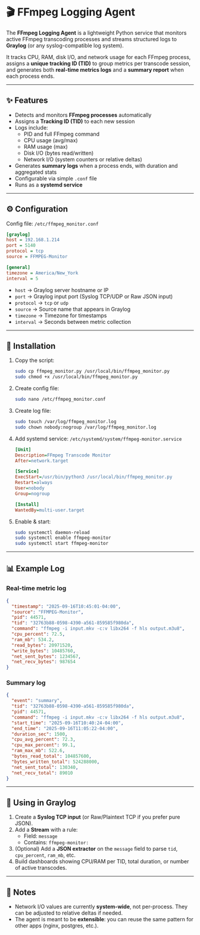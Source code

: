 # 🎬 FFmpeg Logging Agent

The **FFmpeg Logging Agent** is a lightweight Python service that monitors active FFmpeg transcoding processes and streams structured logs to **Graylog** (or any syslog-compatible log system).  

It tracks CPU, RAM, disk I/O, and network usage for each FFmpeg process, assigns a **unique tracking ID (TID)** to group metrics per transcode session, and generates both **real-time metrics logs** and a **summary report** when each process ends.  

---

## ✨ Features
- Detects and monitors **FFmpeg processes** automatically  
- Assigns a **Tracking ID (TID)** to each new session  
- Logs include:
  - PID and full FFmpeg command  
  - CPU usage (avg/max)  
  - RAM usage (max)  
  - Disk I/O (bytes read/written)  
  - Network I/O (system counters or relative deltas)  
- Generates **summary logs** when a process ends, with duration and aggregated stats  
- Configurable via simple `.conf` file  
- Runs as a **systemd service**  

---

## ⚙️ Configuration

Config file: `/etc/ffmpeg_monitor.conf`

```ini
[graylog]
host = 192.168.1.214
port = 5140
protocol = tcp
source = FFMPEG-Monitor

[general]
timezone = America/New_York
interval = 5
```

- `host` → Graylog server hostname or IP  
- `port` → Graylog input port (Syslog TCP/UDP or Raw JSON input)  
- `protocol` → `tcp` or `udp`  
- `source` → Source name that appears in Graylog  
- `timezone` → Timezone for timestamps  
- `interval` → Seconds between metric collection  

---

## 🚀 Installation

1. Copy the script:  
   ```bash
   sudo cp ffmpeg_monitor.py /usr/local/bin/ffmpeg_monitor.py
   sudo chmod +x /usr/local/bin/ffmpeg_monitor.py
   ```

2. Create config file:  
   ```bash
   sudo nano /etc/ffmpeg_monitor.conf
   ```

3. Create log file:  
   ```bash
   sudo touch /var/log/ffmpeg_monitor.log
   sudo chown nobody:nogroup /var/log/ffmpeg_monitor.log
   ```

4. Add systemd service: `/etc/systemd/system/ffmpeg-monitor.service`  
   ```ini
   [Unit]
   Description=FFmpeg Transcode Monitor
   After=network.target

   [Service]
   ExecStart=/usr/bin/python3 /usr/local/bin/ffmpeg_monitor.py
   Restart=always
   User=nobody
   Group=nogroup

   [Install]
   WantedBy=multi-user.target
   ```

5. Enable & start:  
   ```bash
   sudo systemctl daemon-reload
   sudo systemctl enable ffmpeg-monitor
   sudo systemctl start ffmpeg-monitor
   ```

---

## 📊 Example Log

### Real-time metric log
```json
{
  "timestamp": "2025-09-16T10:45:01-04:00",
  "source": "FFMPEG-Monitor",
  "pid": 44571,
  "tid": "32763b88-0598-4390-a561-859585f980da",
  "command": "ffmpeg -i input.mkv -c:v libx264 -f hls output.m3u8",
  "cpu_percent": 72.5,
  "ram_mb": 534.2,
  "read_bytes": 20971520,
  "write_bytes": 10485760,
  "net_sent_bytes": 1234567,
  "net_recv_bytes": 987654
}
```

### Summary log
```json
{
  "event": "summary",
  "tid": "32763b88-0598-4390-a561-859585f980da",
  "pid": 44571,
  "command": "ffmpeg -i input.mkv -c:v libx264 -f hls output.m3u8",
  "start_time": "2025-09-16T10:40:24-04:00",
  "end_time": "2025-09-16T11:05:22-04:00",
  "duration_sec": 1500,
  "cpu_avg_percent": 72.3,
  "cpu_max_percent": 99.1,
  "ram_max_mb": 522.6,
  "bytes_read_total": 104857600,
  "bytes_written_total": 524288000,
  "net_sent_total": 130340,
  "net_recv_total": 89010
}
```

---

## 🔎 Using in Graylog

1. Create a **Syslog TCP input** (or Raw/Plaintext TCP if you prefer pure JSON).  
2. Add a **Stream** with a rule:
   - Field: `message`  
   - Contains: `ffmpeg-monitor:`  
3. (Optional) Add a **JSON extractor** on the `message` field to parse `tid`, `cpu_percent`, `ram_mb`, etc.  
4. Build dashboards showing CPU/RAM per TID, total duration, or number of active transcodes.  

---

## 📌 Notes
- Network I/O values are currently **system-wide**, not per-process. They can be adjusted to relative deltas if needed.  
- The agent is meant to be **extensible**: you can reuse the same pattern for other apps (nginx, postgres, etc.).  
